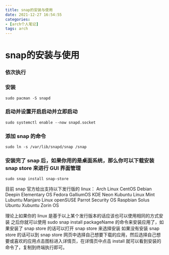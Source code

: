 ```yaml
---
title: snap的安装与使用
date: 2021-12-27 16:54:55
categories:
- [arch个人笔记]
tags: arch
---
```

# snap的安装与使用

### **依次执行**

### **安装**

`sudo pacman -S snapd`

### **启动并设置开启启动并立即启动**

`sudo systemctl enable --now snapd.socket`

### **添加 snap 的命令**

`sudo ln -s /var/lib/snapd/snap /snap`

### **安装完了 snap 后，如果你用的是桌面系统，那么你可以下载安装 snap store 来进行 GUI 界面管理**

`sudo snap install snap-store`

目前 snap 官方给出支持以下发行版的 linux： Arch Linux CentOS Debian Deepin Elementary OS Fedora GalliumOS KDE Neon Kubuntu Linux Mint Lubuntu Manjaro Linux openSUSE Parrot Security OS Raspbian Solus Ubuntu Xubuntu Zorin OS

理论上如果你的 linux 是基于以上某个发行版本的话应该也可以使用相同的方式安装 之后你就可以使用  sudo snap install packageName 的命令来安装应用了，如果安装了 snap store 的话可以打开 snap store 来选择安装 如果没有安装 snap store 的话可以到 snap store 网页中选择自己想要下载的应用，然后选择自己想要或喜欢的应用点击图标进入详情页，在详情页中点击 install 就可以看到安装的命令了，复制到终端执行即可。